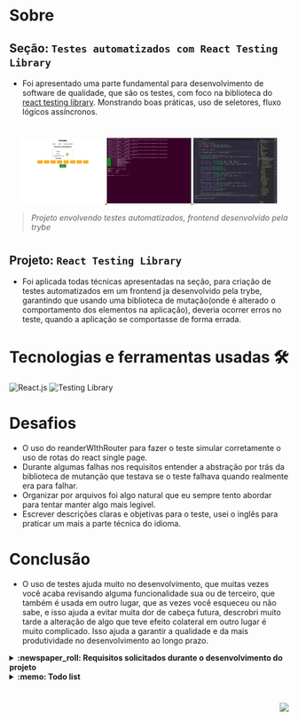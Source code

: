# Sobre

## Seção: `Testes automatizados com React Testing Library`

- Foi apresentado uma parte fundamental para desenvolvimento de software de qualidade, que são os testes, com foco na biblioteca do [react testing library](https://testing-library.com/). Monstrando boas práticas, uso de seletores, fluxo lógicos assíncronos.
#
<div align="center">
  <a href="https://davidrogger.github.io/trybe-project-trybetunes">
    <img width="30%" src="./readme-imgs/project_rtl_top.webp">
    <img width="30%" src="./readme-imgs/project_rtl_mid.webp">
    <img width="30%" src="./readme-imgs/project_rtl_bottom.webp">
  </a>
</div>

>*Projeto envolvendo testes automatizados, frontend desenvolvido pela trybe*
#
## Projeto: `React Testing Library`
- Foi aplicada todas técnicas apresentadas na seção, para criação de testes automatizados em um frontend ja desenvolvido pela trybe, garantindo que usando uma biblioteca de mutação(onde é alterado o comportamento dos elementos na aplicação), deveria ocorrer erros no teste, quando a aplicação se comportasse de forma errada.

# Tecnologias e ferramentas usadas 🛠

![React.js](https://img.shields.io/badge/-React.js-61DAFB?style=flat-square&logo=react&logoColor=ffffff)
![Testing Library](https://img.shields.io/badge/-TestingLibrary-fff?style=flat-square&logo=testinglibrary)


# Desafios

- O uso do reanderWIthRouter para fazer o teste simular corretamente o uso de rotas do react single page.
- Durante algumas falhas nos requisitos entender a abstração por trás da biblioteca de mutanção que testava se o teste falhava quando realmente era para falhar.
- Organizar por arquivos foi algo natural que eu sempre tento abordar para tentar manter algo mais legivel.
- Escrever descrições claras e objetivas para o teste, usei o inglês para praticar um mais a parte técnica do idioma.

# Conclusão

- O uso de testes ajuda muito no desenvolvimento, que muitas vezes você acaba revisando alguma funcionalidade sua ou de terceiro, que também é usada em outro lugar, que as vezes você esqueceu ou não sabe, e isso ajuda a evitar muita dor de cabeça futura, descrobri muito tarde a alteração de algo que teve efeito colateral em outro lugar é muito complicado. Isso ajuda a garantir a qualidade e da mais produtividade no desenvolvimento ao longo prazo.

</details>

<details>
  <summary>
    <strong>
      :newspaper_roll: Requisitos solicitados durante o desenvolvimento do projeto
    </strong>
  </summary>

 
### Requisitos
*Nome* | *Avaliação*
--- | :---:
1 - [App mutation test](https://github.com/davidrogger/trybe-project-react-testing-library/blob/main/src/tests/App.test.js) | :heavy_check_mark:
2 - [About mutation test](https://github.com/davidrogger/trybe-project-react-testing-library/blob/main/src/tests/About.test.js) | :heavy_check_mark:
3 - [FavoritePokemons mutation test](https://github.com/davidrogger/trybe-project-react-testing-library/blob/main/src/tests/FavoritePokemons.test.js) | :heavy_check_mark:
4 - [NotFound mutation test](https://github.com/davidrogger/trybe-project-react-testing-library/blob/main/src/tests/NotFound.test.js) | :heavy_check_mark:
5 - [Pokedex mutation test](https://github.com/davidrogger/trybe-project-react-testing-library/blob/main/src/tests/Pokedex.test.js) | :heavy_check_mark:
6 - [Pokemon mutation test](https://github.com/davidrogger/trybe-project-react-testing-library/blob/main/src/tests/Pokemon.test.js) | :heavy_check_mark:
7 - [PokemonDetails mutation test](https://github.com/davidrogger/trybe-project-react-testing-library/blob/main/src/tests/PokemonDetails.test.js) | :heavy_check_mark:


</details>

<details>
  <summary>
    <strong>
      :memo: Todo list
    </strong>
  </summary>

  - [x] - ~~Criar testes automatizados seguindo os requisitos da trybe.~~ ![data](https://badgen.net/badge/delivery/23-03-2022/green)


</details>

#

<div align="right">
  <img src="https://badgen.net/badge/last%20update/30-01-2023/blue">
</div>
